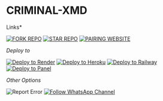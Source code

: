 # CRIMINAL-XMD
Links*

<a href="https://github.com/CHARLESX001/CRIMINAL-XMD/fork" target="_blank"><img src="https://img.shields.io/badge/FORK%20REPO-blue?style=for-the-badge&logo=github" alt="FORK REPO"></a>
<a href="https://github.com/your-username/kijana-mdogo/stargazers" target="_blank"><img src="https://img.shields.io/badge/STAR%20REPO-blue?style=for-the-badge&logo=github" alt="STAR REPO"></a>
<a href="https://charlessessionid.onrender.com" target="_blank"><img src="https://img.shields.io/badge/PAIRING%20WEBSITE-green?style=for-the-badge" alt="PAIRING WEBSITE"></a>

*Deploy to*

<a href="https://render.com/deploy?repo=https://github.com/CHARLES001/CRIMINAL-XMD" target="_blank"><img src="https://img.shields.io/badge/DEPLOY%20TO%20RENDER-blue?style=for-the-badge&logo=render" alt="Deploy to Render"></a>
<a href="https://heroku.com/deploy?template=https://github.com/CHARLESX001/CRIMINAL-XMD" target="_blank"><img src="https://img.shields.io/badge/DEPLOY%20TO%20HEROKU-purple?style=for-the-badge&logo=heroku" alt="Deploy to Heroku"></a>
<a href="https://railway.app/new/template?template=https://github.com/CHARLESX001/CRIMINAL-XMD" target="_blank"><img src="https://img.shields.io/badge/DEPLOY%20TO%20RAILWAY-pink?style=for-the-badge&logo=railway" alt="Deploy to Railway"></a>
<a href="https://panel.com/deploy?repo=https://github.com/CHARLESX001/CRIMINAL-XMD" target="_blank"><img src="https://img.shields.io/badge/DEPLOY%20TO%20PANEL-green?style=for-the-badge" alt="Deploy to Panel"></a>

*Other Options*

<img src="https://img.shields.io/badge/REPORT%20ERROR-red?style=for-the-badge&logo=github" alt="Report Error"></a>
<a href="https://whatsapp.com/channel/your-channel-link" target="_blank"><img src="https://img.shields.io/badge/FOLLOW%20WHATSAPP%20CHANNEL-green?style=for-the-badge&logo=whatsapp" alt="Follow WhatsApp Channel"></a>
